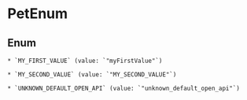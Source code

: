 
# PetEnum

## Enum


    * `MY_FIRST_VALUE` (value: `"myFirstValue"`)

    * `MY_SECOND_VALUE` (value: `"MY_SECOND_VALUE"`)

    * `UNKNOWN_DEFAULT_OPEN_API` (value: `"unknown_default_open_api"`)



